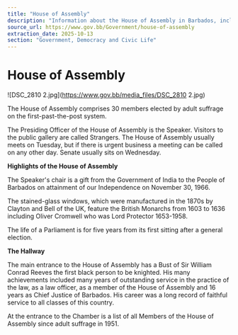 ```yaml
---
title: "House of Assembly"
description: "Information about the House of Assembly in Barbados, including its composition, highlights, and historical aspects."
source_url: https://www.gov.bb/Government/house-of-assembly
extraction_date: 2025-10-13
section: "Government, Democracy and Civic Life"
---
```


# House of Assembly

![DSC_2810 2.jpg](https://www.gov.bb/media_files/DSC_2810 2.jpg)

The House of Assembly comprises 30 members elected by adult suffrage on the first-past-the-post system.

The Presiding Officer of the House of Assembly is the Speaker. Visitors to the public gallery are called Strangers. The House of Assembly usually meets on Tuesday, but if there is urgent business a meeting can be called on any other day. Senate usually sits on Wednesday.

**Highlights of the House of Assembly**

The Speaker's chair is a gift from the Government of India to the People of Barbados on attainment of our Independence on November 30, 1966.

The stained-glass windows, which were manufactured in the 1870s by Clayton and Bell of the UK, feature the British Monarchs from 1603 to 1636 including Oliver Cromwell who was Lord Protector 1653-1958.

The life of a Parliament is for five years from its first sitting after a general election.

**The Hallway**

The main entrance to the House of Assembly has a Bust of Sir William Conrad Reeves the first black person to be knighted. His many achievements included many years of outstanding service in the practice of the law, as a law officer, as a member of the House of Assembly and 16 years as Chief Justice of Barbados. His career was a long record of faithful service to all classes of this country.

At the entrance to the Chamber is a list of all Members of the House of Assembly since adult suffrage in 1951.
